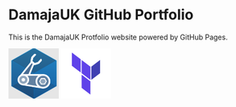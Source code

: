 # DamajaUK GitHub Portfolio

This is the DamajaUK Protfolio website powered by GitHub Pages.



<p>
  <img src="images/bicep.png" width="100" height="100" />
  <img src="images/terraform.png" width="100" height="100" />
</p>
